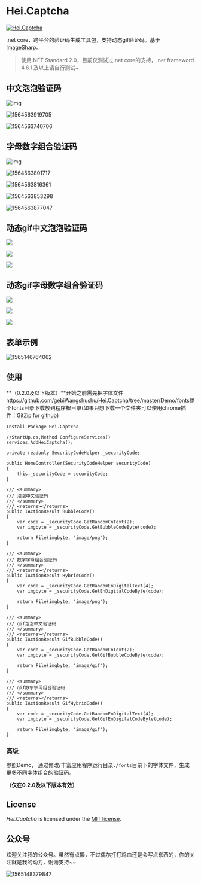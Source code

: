 



# Hei.Captcha

[![Hei.Captcha](https://img.shields.io/badge/nuget-v0.2.0-blue)](https://www.nuget.org/packages/Hei.Captcha/)

.net core，跨平台的验证码生成工具包，支持动态gif验证码。基于[ImageSharp](https://github.com/SixLabors/ImageSharp)。



> 使用.NET Standard 2.0，目前仅测试过.net core的支持，.net frameword 4.6.1 及以上请自行测试~



## 中文泡泡验证码



![img](images/BubbleCode.png)

![1564563919705](images/1564563919705.png)

![1564563740706](images/1564563740706.png)





## 字母数字组合验证码

![img](images/HybridCode.png)

![1564563801717](images/1564563801717.png)

![1564563816361](images/1564563816361.png)

![1564563853298](images/1564563853298.png)

![1564563877047](images/1564563877047.png)

## 动态gif中文泡泡验证码

![](images/bubble1.gif)

![](images/bubble2.gif)

![](images/bubble3.gif)

## 动态gif字母数字组合验证码

![](images/engif1.gif)

![](images/engif2.gif)

![](images/engif3.gif)

## 表单示例

![1565146764062](images/form.gif)



## 使用

**（0.2.0及以下版本）**开始之前需先把字体文件<https://github.com/gebiWangshushu/Hei.Captcha/tree/master/Demo/fonts>整个fonts目录下载放到程序根目录(如果只想下载一个文件夹可以使用chrome插件：[GitZip for github](https://chrome.google.com/webstore/detail/gitzip-for-github/ffabmkklhbepgcgfonabamgnfafbdlkn))





```
Install-Package Hei.Captcha
```



```
//StartUp.cs,Method ConfigureServices()
services.AddHeiCaptcha();
```



```
private readonly SecurityCodeHelper _securityCode;

public HomeController(SecurityCodeHelper securityCode)
{
	this._securityCode = securityCode;
}

/// <summary>
/// 泡泡中文验证码 
/// </summary>
/// <returns></returns>
public IActionResult BubbleCode()
{
    var code = _securityCode.GetRandomCnText(2);
    var imgbyte = _securityCode.GetBubbleCodeByte(code);

    return File(imgbyte, "image/png");
}

/// <summary>
/// 数字字母组合验证码
/// </summary>
/// <returns></returns>
public IActionResult HybridCode()
{
    var code = _securityCode.GetRandomEnDigitalText(4);
    var imgbyte = _securityCode.GetEnDigitalCodeByte(code);

    return File(imgbyte, "image/png");
}

/// <summary>
/// gif泡泡中文验证码 
/// </summary>
/// <returns></returns>
public IActionResult GifBubbleCode()
{
    var code = _securityCode.GetRandomCnText(2);
    var imgbyte = _securityCode.GetGifBubbleCodeByte(code);

    return File(imgbyte, "image/gif");
}

/// <summary>
/// gif数字字母组合验证码
/// </summary>
/// <returns></returns>
public IActionResult GifHybridCode()
{
    var code = _securityCode.GetRandomEnDigitalText(4);
    var imgbyte = _securityCode.GetGifEnDigitalCodeByte(code);

    return File(imgbyte, "image/gif");
}
```

### 高级

参照Demo， 通过修改/丰富应用程序运行目录`./fonts`目录下的字体文件，生成更多不同字体组合的验证码。

**（仅在0.2.0及以下版本有效）**



## License

*Hei.Captcha* is licensed under the [MIT license](<https://github.com/gebiWangshushu/Hei.Captcha/blob/master/LICENSE>).

## 公众号

欢迎关注我的公众号。虽然有点懒，不过偶尔打打鸡血还是会写点东西的，你的关注就是我的动力，谢谢支持~~

![1565148379847](images/1565148379847.png)

